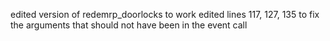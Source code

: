 edited version of redemrp_doorlocks to work
edited lines 117, 127, 135 to fix the arguments that should not have been in the event call
